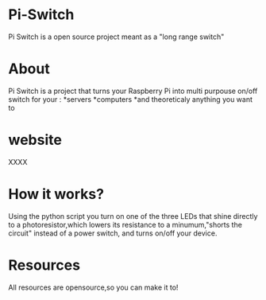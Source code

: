 # Pi-Switch
Pi Switch is a open source project meant as a "long range switch"

# About
Pi Switch is a project that turns your Raspberry Pi into multi purpouse on/off switch for your : 
*servers
*computers
*and theoreticaly anything you want to
  
  
# website

XXXX

# How it works?
Using the python script you turn on one of the three LEDs that shine directly to a photoresistor,which lowers its resistance to a minumum,"shorts the circuit" instead of a power switch, and turns on/off your device.

# Resources
All resources are opensource,so you can make it to!

